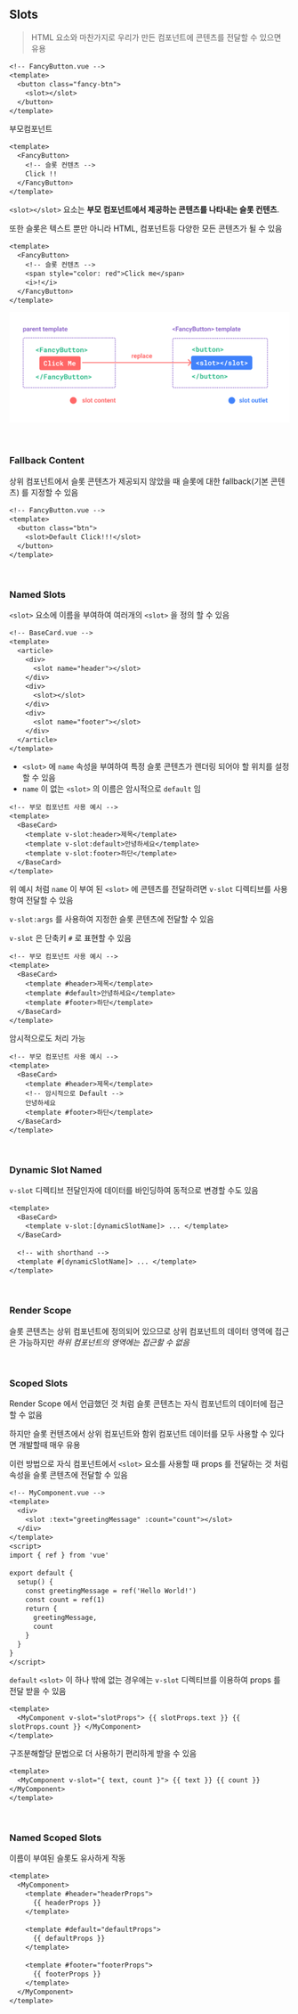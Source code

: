 ## Slots

> HTML 요소와 마찬가지로 우리가 만든 컴포넌트에 콘텐츠를 전달할 수 있으면 유용

```vue
<!-- FancyButton.vue -->
<template>
  <button class="fancy-btn">
    <slot></slot>
  </button>
</template>
```

부모컴포넌트

```vue
<template>
  <FancyButton>
    <!-- 슬롯 컨텐츠 -->
    Click !!
  </FancyButton>
</template>
```

`<slot></slot>` 요소는 **부모 컴포넌트에서 제공하는 콘텐츠를 나타내는 슬롯 컨텐츠**.

또한 슬롯은 텍스트 뿐만 아니라 HTML, 컴포넌트등 다양한 모든 콘텐츠가 될 수 있음

```vue
<template>
  <FancyButton>
    <!-- 슬롯 컨텐츠 -->
    <span style="color: red">Click me</span>
    <i>!</i>
  </FancyButton>
</template>
```

![slot-image](./images//image-05.png)

<br/>

### Fallback Content

상위 컴포넌트에서 슬롯 콘텐츠가 제공되지 않았을 때 슬롯에 대한 fallback(기본 콘텐츠) 를 지정할 수 있음

```vue
<!-- FancyButton.vue -->
<template>
  <button class="btn">
    <slot>Default Click!!!</slot>
  </button>
</template>
```

<br/>

### Named Slots

`<slot>` 요소에 이름을 부여하여 여러개의 `<slot>` 을 정의 할 수 있음

```vue
<!-- BaseCard.vue -->
<template>
  <article>
    <div>
      <slot name="header"></slot>
    </div>
    <div>
      <slot></slot>
    </div>
    <div>
      <slot name="footer"></slot>
    </div>
  </article>
</template>
```

- `<slot>` 에 `name` 속성을 부여하여 특정 슬롯 콘텐츠가 렌더링 되어야 할 위치를 설정할 수 있음
- `name` 이 없는 `<slot>` 의 이름은 암시적으로 `default` 임

```vue
<!-- 부모 컴포넌트 사용 예시 -->
<template>
  <BaseCard>
    <template v-slot:header>제목</template>
    <template v-slot:default>안녕하세요</template>
    <template v-slot:footer>하단</template>
  </BaseCard>
</template>
```

위 예시 처럼 `name` 이 부여 된 `<slot>` 에 콘텐츠를 전달하려면 `v-slot` 디렉티브를 사용항여 전달할 수 있음

`v-slot:args` 를 사용하여 지정한 슬롯 콘텐츠에 전달할 수 있음

`v-slot` 은 단축키 `#` 로 표현할 수 있음

```vue
<!-- 부모 컴포넌트 사용 예시 -->
<template>
  <BaseCard>
    <template #header>제목</template>
    <template #default>안녕하세요</template>
    <template #footer>하단</template>
  </BaseCard>
</template>
```

암시적으로도 처리 가능

```vue
<!-- 부모 컴포넌트 사용 예시 -->
<template>
  <BaseCard>
    <template #header>제목</template>
    <!-- 암시적으로 Default -->
    안녕하세요
    <template #footer>하단</template>
  </BaseCard>
</template>
```

<br/>

### Dynamic Slot Named

`v-slot` 디렉티브 전달인자에 데이터를 바인딩하여 동적으로 변경할 수도 있음

```vue
<template>
  <BaseCard>
    <template v-slot:[dynamicSlotName]> ... </template>
  </BaseCard>

  <!-- with shorthand -->
  <template #[dynamicSlotName]> ... </template>
</template>
```

<br/>

### Render Scope

슬롯 콘텐츠는 상위 컴포넌트에 정의되어 있으므로 상위 컴포넌트의 데이터 영역에 접근은 가능하지만 _하위 컴포넌트의 영역에는 접근할 수 없음_

<br/>

### Scoped Slots

Render Scope 에서 언급했던 것 처럼 슬롯 콘텐츠는 자식 컴포넌트의 데이터에 접근할 수 없음

하지만 슬롯 컨텐츠에서 상위 컴포넌트와 함위 컴포넌트 데이터를 모두 사용할 수 있다면 개발할때 매우 유용

이런 방법으로 자식 컴포넌트에서 `<slot>` 요소를 사용할 때 props 를 전달하는 것 처럼 속성을 슬롯 콘텐츠에 전달할 수 있음

```vue
<!-- MyComponent.vue -->
<template>
  <div>
    <slot :text="greetingMessage" :count="count"></slot>
  </div>
</template>
<script>
import { ref } from 'vue'

export default {
  setup() {
    const greetingMessage = ref('Hello World!')
    const count = ref(1)
    return {
      greetingMessage,
      count
    }
  }
}
</script>
```

`default` `<slot>` 이 하나 밖에 없는 경우에는 `v-slot` 디렉티브를 이용하여 props 를 전달 받을 수 있음

```vue
<template>
  <MyComponent v-slot="slotProps"> {{ slotProps.text }} {{ slotProps.count }} </MyComponent>
</template>
```

구조분해할당 문법으로 더 사용하기 편리하게 받을 수 있음

```vue
<template>
  <MyComponent v-slot="{ text, count }"> {{ text }} {{ count }} </MyComponent>
</template>
```

<br/>

### Named Scoped Slots

이름이 부여된 슬롯도 유사하게 작동

```vue
<template>
  <MyComponent>
    <template #header="headerProps">
      {{ headerProps }}
    </template>

    <template #default="defaultProps">
      {{ defaultProps }}
    </template>

    <template #footer="footerProps">
      {{ footerProps }}
    </template>
  </MyComponent>
</template>
```
